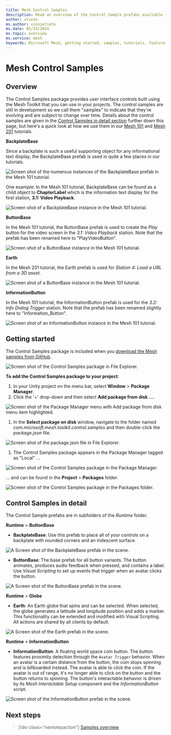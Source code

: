 ```yaml
---
title: Mesh Control Samples
description: Read an overview of the Control Sample prefabs available in the Mesh toolkit.
author: vtieto
ms.author: vinnietieto
ms.date: 05/13/2024
ms.topic: overview
ms.service: mesh
keywords: Microsoft Mesh, getting started, samples, tutorials, features, toolkit, Mesh toolkit, sample objects
---
```


# Mesh Control Samples

## Overview

The Control Samples package provides user interface controls built using the Mesh Toolkit that you can use in your projects. The control samples are still in development so we call them "samples" to indicate that they're evolving and are subject to change over time. Details about the control samples are given in the [Control Samples in detail section](#control-samples-in-detail) further down this page, but here's a quick look at how we use them in our [Mesh 101](../mesh-101-tutorial/mesh-101-01-overview-and-setup.md) and [Mesh 201](../mesh-201-tutorial/mesh-201-01-overview-set-up-and-get-started.md) tutorials.

**BackplateBase**

Since a backplate is such a useful supporting object for any informational text display, the BackplateBase prefab is used in quite a few places in our tutorials.

![Screen shot of the numerous instances of the BackplateBase prefab in the Mesh 101 tutorial.](../../../media/samples/control-samples/011-backplatebase-instances.png)

One example: In the Mesh 101 tutorial, BackplateBase can be found as a child object to **ChapterLabel** which is the information text display for the first station, **3.1: Video Playback**.

![Screen shot of a BackplateBase instance in the Mesh 101 tutorial.](../../../media/samples/control-samples/012-backplatebase-one-example.png)

**ButtonBase**

In the Mesh 101 tutorial, the ButtonBase prefab is used to create the *Play* button for the video screen in the *3.1: Video Playback* station. Note that the prefab has been renamed here to "PlayVideoButton".

![Screen shot of a ButtonBase instance in the Mesh 101 tutorial.](../../../media/samples/control-samples//013-buttonbase-prefab.png)

**Earth**

In the Mesh 201 tutorial, the Earth prefab is used for *Station 4: Load a URL from a 3D asset*.

![Screen shot of a ButtonBase instance in the Mesh 101 tutorial.](../../../media/samples/control-samples/015-earth.png)

**InformationButton**

In the Mesh 101 tutorial, the InformationButton prefab is used for the *3.2: Info Dialog Trigger* station. Note that the prefab has been renamed slightly here to "Information_Button".

![Screen shot of an InformationButton instance in the Mesh 101 tutorial.](../../../media/samples/control-samples/014-information-button.png)

## Getting started

The Control Samples package is included when you [download the Mesh samples from GitHub](./download-mesh-samples.md).

![Screen shot of the Control Samples package in File Explorer.](../../../media/samples/control-samples/001-control-samples-package.png)

**To add the Control Samples package to your project**:

1. In your Unity project on the menu bar, select **Window** > **Package Manager**.
1. Click the '+' drop-down and then select **Add package from disk ...**.

![Screen shot of the Package Manager menu with Add package from disk menu item highlighted.](../../../media/samples/control-samples/002-add-package-from-disk.png)

1. In the **Select package on disk** window, navigate to the folder named *com.microsoft.mesh.toolkit.control.samples* and then double-click the *package.json* file.

![Screen shot of the package.json file in File Explorer.](../../../media/samples/control-samples/003-package-json-file.png)

1. The Control Samples package appears in the Package Manager tagged as "Local" ...

![Screen shot of the Control Samples package in the Package Manager.](../../../media/samples/control-samples/004-control-samples-package-in-package-manager.png)

... and can be found in the **Project** > **Packages** folder.

![Screen shot of the Control Samples package in the Packages folder.](../../../media/samples/control-samples/005-control-samples-in-packages-folder.png)

## Control Samples in detail

The Control Sample prefabs are in subfolders of the *Runtime* folder.

**Runtime** > **ButtonBase**

- **BackplateBase**: Use this prefab to place all of your controls on a backplate with rounded corners and an iridescent surface. 

![A Screen shot of the BackplateBase prefab in the scene.](../../../media/samples/control-samples/007-backplate-base.png)

- **ButtonBase**: The base prefab for all button variants. The button animates, produces audio feedback when pressed, and contains a label. Use *Visual Scripting* to set up events that trigger when an avatar clicks the button.

![A Screen shot of the ButtonBase prefab in the scene.](../../../media/samples/control-samples/008-buttonbase.png)

**Runtime** > **Globe**

- **Earth**: An Earth globe that spins and can be selected. When selected, the globe generates a latitude and longitude position and adds a marker. This functionality can be extended and modified with Visual Scripting. All actions are shared by all clients by default.

![A Screen shot of the Earth prefab in the scene.](../../../media/samples/control-samples/009-globe.png)

**Runtime** > **InformationButton**

- **InformationButton**: A floating world space coin button. The button features proximity detection through the `Avatar Trigger` behavior. When an avatar is a certain distance from the button, the coin stops spinning and is billboarded instead. The avatar is able to click the coin. If the avatar is out of range, it's no longer able to click on the button and the button returns to spinning. The button's interactable behavior is driven by its *Mesh Interactable Setup* component and the *InformationButton* script.  

![Screen shot of the InformationButton prefab in the scene.](../../../media/samples/control-samples/010-information-button.png)

## Next steps

> [!div class="nextstepaction"]
> [Samples overview](./samples-overview.md)
